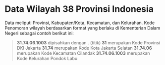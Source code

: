# Data Wilayah 38 Provinsi Indonesia
Data meliputi Provinsi, Kabupaten/Kota, Kecamatan, dan Kelurahan. Kode Penomoran wilayah berdasarkan format yang berlaku di Kementerian Dalam Negeri sebagai contoh berikut ini:

> **31.74.06.1003** dipisahkan dengan . (titik)
> **31** merupakan Kode Provinsi DKI Jakarta
> **31.74** merupakan Kode Kota Jakarta Selatan
> **31.74.06** merupakan Kode Kecamatan Cilandak
> **31.74.06.1003** merupakan Kode Kelurahan Pondok Labu

